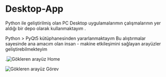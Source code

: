 # Desktop-App

Python ile geliştirilmiş olan PC Desktop uygulamalarımın çalışmalarının yer aldığı bir depo olarak kullanmaktayım .

Python > PyQt5 kütüphanesinden yararlanmaktayım 
Bu alıştırmalar sayesinde ana amacım olan insan - makine etkileşimini sağlayan arayüzler geliştirebilmekteyim 

.![Gökleren arayüz Home](https://user-images.githubusercontent.com/92324388/158440483-e05c327a-af4e-4aa1-987a-9ba4dcfe815c.png)

![Gökleren arayüz Görev](https://user-images.githubusercontent.com/92324388/158448534-ad6fda1d-5f7c-4218-8d7e-e307b8bfb91e.png)
